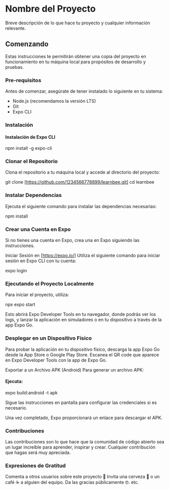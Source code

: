 # Nombre del Proyecto

Breve descripción de lo que hace tu proyecto y cualquier información relevante.

## Comenzando

Estas instrucciones te permitirán obtener una copia del proyecto en funcionamiento en tu máquina local para propósitos de desarrollo y pruebas.

### Pre-requisitos

Antes de comenzar, asegúrate de tener instalado lo siguiente en tu sistema:

- Node.js (recomendamos la versión LTS)
- Git
- Expo CLI

### Instalación

#### Instalación de Expo CLI

npm install -g expo-cli

### Clonar el Repositorio

Clona el repositorio a tu máquina local y accede al directorio del proyecto:

git clone [https://github.com/1234566778899/learnbee.git]
cd learnbee

### Instalar Dependencias

Ejecuta el siguiente comando para instalar las dependencias necesarias:

npm install

### Crear una Cuenta en Expo

Si no tienes una cuenta en Expo, crea una en Expo siguiendo las instrucciones.

Iniciar Sesión en [https://expo.io/]
Utiliza el siguiente comando para iniciar sesión en Expo CLI con tu cuenta:

expo login

### Ejecutando el Proyecto Localmente
Para iniciar el proyecto, utiliza:

npx expo start

Esto abrirá Expo Developer Tools en tu navegador, donde podrás ver los logs, y lanzar la aplicación en simuladores o en tu dispositivo a través de la app Expo Go.

### Desplegar en un Dispositivo Físico

Para probar la aplicación en tu dispositivo físico, descarga la app Expo Go desde la App Store o Google Play Store. Escanea el QR code que aparece en Expo Developer Tools con la app de Expo Go.

Exportar a un Archivo APK (Android)
Para generar un archivo APK:

#### Ejecuta:

expo build:android -t apk

Sigue las instrucciones en pantalla para configurar las credenciales si es necesario.

Una vez completado, Expo proporcionará un enlace para descargar el APK.

### Contribuciones

Las contribuciones son lo que hace que la comunidad de código abierto sea un lugar increíble para aprender, inspirar y crear. Cualquier contribución que hagas será muy apreciada.

### Expresiones de Gratitud
Comenta a otros usuarios sobre este proyecto 📢
Invita una cerveza 🍺 o un café ☕ a alguien del equipo.
Da las gracias públicamente 🤓.
etc.
